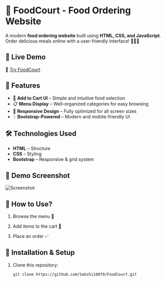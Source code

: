 # 🍔 FoodCourt - Food Ordering Website

A modern **food ordering website** built using **HTML, CSS, and JavaScript**. Order delicious meals online with a user-friendly interface! 🍕🍔🥤  

## 🚀 Live Demo  
🔗 [Try FoodCourt](https://sakshi10079.github.io/FoodCourt/)  

## 📌 Features  
- 🛒 **Add to Cart UI** – Simple and intuitive food selection  
- 📋 **Menu Display** – Well-organized categories for easy browsing  
- 🎨 **Responsive Design** – Fully optimized for all screen sizes  
- 💡 **Bootstrap-Powered** – Modern and mobile-friendly UI  


## 🛠️ Technologies Used  
- **HTML** – Structure  
- **CSS** – Styling  
- **Bootstrap** – Responsive & grid system  

## 📸 Demo Screenshot  
![Screenshot ](https://github.com/user-attachments/assets/e2a7094f-04fd-4c7e-9406-dcfe2ce0c548)

## 🎯 How to Use?  
1. Browse the menu 📜  

2. Add items to the cart 🛒  
3. Place an order ✅  

## 🔧 Installation & Setup  
1. Clone this repository:  
   ```bash
   git clone https://github.com/Sakshi10079/FoodCourt.git
